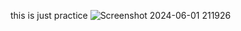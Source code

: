 this is just practice ![Screenshot 2024-06-01 211926](https://github.com/Mubeen1024/lesson1/assets/172512977/5d31baac-a0e0-4f47-afa9-853c9d7acf2c)
